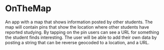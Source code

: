 # OnTheMap
An app with a map that shows information posted by other students. 
The map will contain pins that show the location where other students have reported studying. 
By tapping on the pin users can see a URL for something the student finds interesting. 
The user will be able to add their own data by posting a string that can be reverse geocoded to a location, and a URL.
